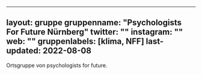 
---
layout: gruppe
gruppenname: "Psychologists For Future Nürnberg"
twitter: ""
instagram: ""
web: ""
gruppenlabels: [klima, NFF]
last-updated: 2022-08-08
---

Ortsgruppe von psychologists for future.
